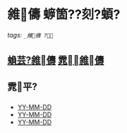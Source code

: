 ﻿---
layout: default
---

# 雓儔 蝷箇??刻?蝢?

###### tags: `_雓儔 ?`

## [蝜芸?雓儔](https://hackmd.io/@_7PkUw18SuObLzwXNzXwHA/SJD-897lj/edit) [雿雓儔](https://hackmd.io/@_7PkUw18SuObLzwXNzXwHA/BJOmyIgls/edit)

## 雿平?

* [YY-MM-DD](https://hackmd.io/@6hYzZShcTgiWURGnt6aaQw/rkyHM37es)
* [YY-MM-DD](https://hackmd.io/@6hYzZShcTgiWURGnt6aaQw/rkyHM37es)
* [YY-MM-DD](https://hackmd.io/@6hYzZShcTgiWURGnt6aaQw/rkyHM37es)
